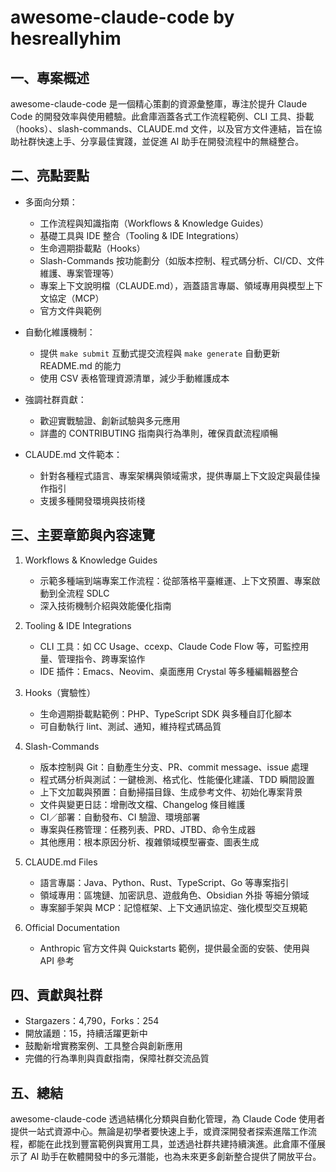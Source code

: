 # awesome-claude-code by hesreallyhim

## 一、專案概述  
awesome-claude-code 是一個精心策劃的資源彙整庫，專注於提升 Claude Code 的開發效率與使用體驗。此倉庫涵蓋各式工作流程範例、CLI 工具、掛載（hooks）、slash-commands、CLAUDE.md 文件，以及官方文件連結，旨在協助社群快速上手、分享最佳實踐，並促進 AI 助手在開發流程中的無縫整合。

## 二、亮點要點  
- 多面向分類：  
  - 工作流程與知識指南（Workflows & Knowledge Guides）  
  - 基礎工具與 IDE 整合（Tooling & IDE Integrations）  
  - 生命週期掛載點（Hooks）  
  - Slash-Commands 按功能劃分（如版本控制、程式碼分析、CI/CD、文件維護、專案管理等）  
  - 專案上下文說明檔（CLAUDE.md），涵蓋語言專屬、領域專用與模型上下文協定（MCP）  
  - 官方文件與範例  

- 自動化維護機制：  
  - 提供 `make submit` 互動式提交流程與 `make generate` 自動更新 README.md 的能力  
  - 使用 CSV 表格管理資源清單，減少手動維護成本  

- 強調社群貢獻：  
  - 歡迎實戰驗證、創新試驗與多元應用  
  - 詳盡的 CONTRIBUTING 指南與行為準則，確保貢獻流程順暢  

- CLAUDE.md 文件範本：  
  - 針對各種程式語言、專案架構與領域需求，提供專屬上下文設定與最佳操作指引  
  - 支援多種開發環境與技術棧  

## 三、主要章節與內容速覽  

1. Workflows & Knowledge Guides  
   - 示範多種端到端專案工作流程：從部落格平臺維運、上下文預置、專案啟動到全流程 SDLC  
   - 深入技術機制介紹與效能優化指南  

2. Tooling & IDE Integrations  
   - CLI 工具：如 CC Usage、ccexp、Claude Code Flow 等，可監控用量、管理指令、跨專案協作  
   - IDE 插件：Emacs、Neovim、桌面應用 Crystal 等多種編輯器整合  

3. Hooks（實驗性）  
   - 生命週期掛載點範例：PHP、TypeScript SDK 與多種自訂化腳本  
   - 可自動執行 lint、測試、通知，維持程式碼品質  

4. Slash-Commands  
   - 版本控制與 Git：自動產生分支、PR、commit message、issue 處理  
   - 程式碼分析與測試：一鍵檢測、格式化、性能優化建議、TDD 瞬間設置  
   - 上下文加載與預置：自動掃描目錄、生成參考文件、初始化專案背景  
   - 文件與變更日誌：增刪改文檔、Changelog 條目維護  
   - CI／部署：自動發布、CI 驗證、環境部署  
   - 專案與任務管理：任務列表、PRD、JTBD、命令生成器  
   - 其他應用：根本原因分析、複雜領域模型審查、圖表生成  

5. CLAUDE.md Files  
   - 語言專屬：Java、Python、Rust、TypeScript、Go 等專案指引  
   - 領域專用：區塊鏈、加密訊息、遊戲角色、Obsidian 外掛 等細分領域  
   - 專案腳手架與 MCP：記憶框架、上下文通訊協定、強化模型交互規範  

6. Official Documentation  
   - Anthropic 官方文件與 Quickstarts 範例，提供最全面的安裝、使用與 API 參考  

## 四、貢獻與社群  
- Stargazers：4,790，Forks：254  
- 開放議題：15，持續活躍更新中  
- 鼓勵新增實務案例、工具整合與創新應用  
- 完備的行為準則與貢獻指南，保障社群交流品質  

## 五、總結  
awesome-claude-code 透過結構化分類與自動化管理，為 Claude Code 使用者提供一站式資源中心。無論是初學者要快速上手，或資深開發者探索進階工作流程，都能在此找到豐富範例與實用工具，並透過社群共建持續演進。此倉庫不僅展示了 AI 助手在軟體開發中的多元潛能，也為未來更多創新整合提供了開放平台。